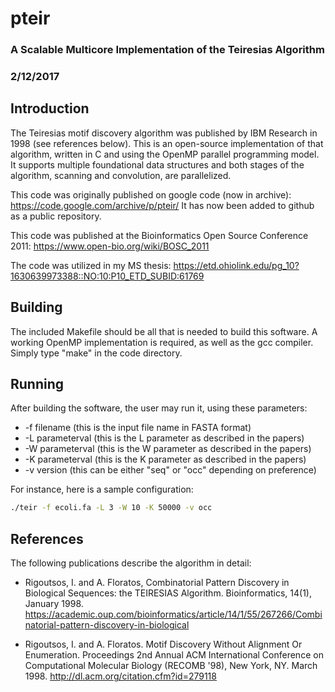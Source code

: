 # pteir
### A Scalable Multicore Implementation of the Teiresias Algorithm
### 2/12/2017

Introduction
--------------------------------------------------------------------------------
The Teiresias motif discovery algorithm was published by IBM Research in 1998 (see references below). This is an open-source implementation of that algorithm, written in C and using the OpenMP parallel programming model. It supports multiple foundational data structures and both stages of the algorithm, scanning and convolution, are parallelized.

This code was originally published on google code (now in archive):  https://code.google.com/archive/p/pteir/
It has now been added to github as a public repository.

This code was published at the Bioinformatics Open Source Conference 2011:  https://www.open-bio.org/wiki/BOSC_2011

The code was utilized in my MS thesis:  https://etd.ohiolink.edu/pg_10?1630639973388::NO:10:P10_ETD_SUBID:61769

Building
--------------------------------------------------------------------------------
The included Makefile should be all that is needed to build this software.
A working OpenMP implementation is required, as well as the gcc compiler.
Simply type "make" in the code directory.

Running
--------------------------------------------------------------------------------
After building the software, the user may run it, using these parameters:
  * -f filename (this is the input file name in FASTA format)
  * -L parameterval (this is the L parameter as described in the papers)
  * -W parameterval (this is the W parameter as described in the papers)
  * -K parameterval (this is the K parameter as described in the papers)
  * -v version (this can be either "seq" or "occ" depending on preference)

For instance, here is a sample configuration:
```bash
./teir -f ecoli.fa -L 3 -W 10 -K 50000 -v occ
```

References
--------------------------------------------------------------------------------
The following publications describe the algorithm in detail:
  * Rigoutsos, I. and A. Floratos, Combinatorial Pattern Discovery in Biological Sequences: the TEIRESIAS Algorithm. Bioinformatics, 14(1), January 1998.  https://academic.oup.com/bioinformatics/article/14/1/55/267266/Combinatorial-pattern-discovery-in-biological

  * Rigoutsos, I. and A. Floratos. Motif Discovery Without Alignment Or Enumeration. Proceedings 2nd Annual ACM International Conference on Computational Molecular Biology (RECOMB '98), New York, NY. March 1998.  http://dl.acm.org/citation.cfm?id=279118
